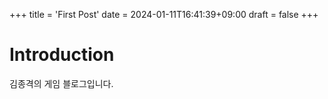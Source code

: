+++
title = 'First Post'
date = 2024-01-11T16:41:39+09:00
draft = false
+++

# Introduction

김종격의 게임 블로그입니다.